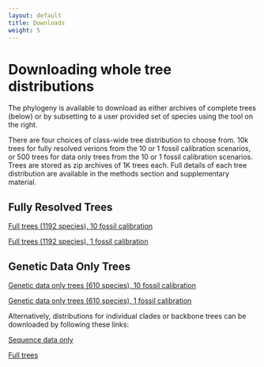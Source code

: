 ```yaml
---
layout: default
title: Downloads
weight: 5
---
```




Downloading whole tree distributions
====================================


The phylogeny is available to download as either archives of complete trees (below) or by subsetting to a user provided set of species using the tool on the right.

There are four choices of class-wide tree distribution to choose from. 10k trees for fully resolved verions from the 10 or 1 fossil calibration scenarios, or 500 trees for data only trees from the 10 or 1 fossil calibration scenarios. Trees are stored as zip archives of 1K trees each. Full details of each tree distribution are available in the methods section and supplementary material.

Fully Resolved Trees
--------------------

[Full trees (1192 species), 10 fossil calibration](https://data.vertlife.org/sharktree/10.cal.tree.nex)

[Full trees (1192 species), 1 fossil calibration](https://data.vertlife.org/sharktree/1.cal.tree.nex)

Genetic Data Only Trees
-----------------------

[Genetic data only trees (610 species), 10 fossil calibration](https://data.vertlife.org/sharktree/Chondrichthyan.610sp.10_fossil_Calibration.500treePLtrees.nex)

[Genetic data only trees (610 species), 1 fossil calibration](https://data.vertlife.org/sharktree/Chondrichthyan.610sp.1_fossil_Calibration.500treePLtrees.nex)

Alternatively, distributions for individual clades or backbone trees can be downloaded by following these links:

[Sequence data only](https://storage.cloud.google.com/data.vertlife.org/sharktree/610.tree.10Cal.RAxML.BS.nex?_ga=2.264544010.-447563639.1513706511)

[Full trees](https://data.vertlife.org/?start_folder=PatchClade/Stage2/)
